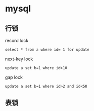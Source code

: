 # mysql

## 行锁
  record lock
  ```
  select * from a where id= 1 for update
  ```
  next-key lock
```
update a set b=1 where id>10
```
  
  gap lock
```
update a set b=1 where id>2 and id<50
```

## 表锁



